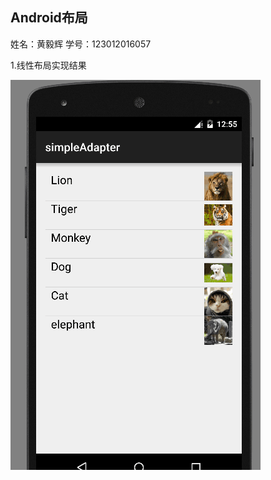 ## **Android布局**
姓名：黄毅辉    学号：123012016057

1.线性布局实现结果
  
![Image text](https://github.com/blazejack/work1/raw/master/photo/three/1.0.png)


